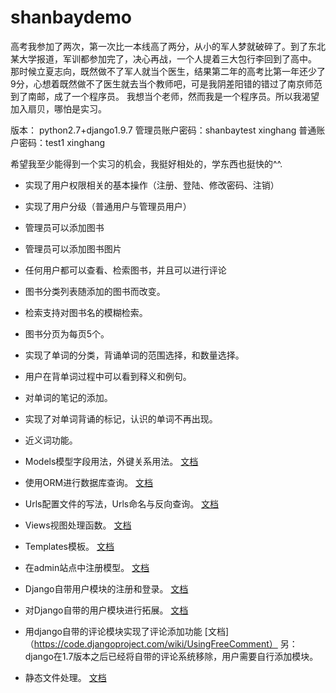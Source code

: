 # shanbaydemo
高考我参加了两次，第一次比一本线高了两分，从小的军人梦就破碎了。到了东北某大学报道，军训都参加完了，决心再战，一个人提着三大包行李回到了高中。
那时候立夏志向，既然做不了军人就当个医生，结果第二年的高考比第一年还少了9分，心想着既然做不了医生就去当个教师吧，可是我阴差阳错的错过了南京师范到了南邮，成了一个程序员。
我想当个老师，然而我是一个程序员。所以我渴望加入扇贝，哪怕是实习。

版本：
python2.7+django1.9.7
管理员账户密码：shanbaytest  xinghang
普通账户密码：test1 xinghang

希望我至少能得到一个实习的机会，我挺好相处的，学东西也挺快的^^.

* 实现了用户权限相关的基本操作（注册、登陆、修改密码、注销）
* 实现了用户分级（普通用户与管理员用户）
* 管理员可以添加图书
* 管理员可以添加图书图片
* 任何用户都可以查看、检索图书，并且可以进行评论
* 图书分类列表随添加的图书而改变。
* 检索支持对图书名的模糊检索。
* 图书分页为每页5个。
* 实现了单词的分类，背诵单词的范围选择，和数量选择。
* 用户在背单词过程中可以看到释义和例句。
* 对单词的笔记的添加。
* 实现了对单词背诵的标记，认识的单词不再出现。
* 近义词功能。

* Models模型字段用法，外键关系用法。 [文档](https://docs.djangoproject.com/en/1.9/topics/db/models/)

* 使用ORM进行数据库查询。 [文档](https://docs.djangoproject.com/en/1.9/topics/db/queries/)

* Urls配置文件的写法，Urls命名与反向查询。 [文档](https://docs.djangoproject.com/en/1.9/topics/http/urls/)

* Views视图处理函数。 [文档](https://docs.djangoproject.com/en/1.9/topics/http/views/)

* Templates模板。 [文档](https://docs.djangoproject.com/en/1.9/ref/templates/language/)

* 在admin站点中注册模型。 [文档](https://docs.djangoproject.com/en/1.9/ref/contrib/admin/)

* Django自带用户模块的注册和登录。 [文档](https://docs.djangoproject.com/en/1.9/topics/auth/default/)

* 对Django自带的用户模块进行拓展。 [文档](https://docs.djangoproject.com/en/1.9/topics/auth/customizing/)

* 用django自带的评论模块实现了评论添加功能  [文档]（https://code.djangoproject.com/wiki/UsingFreeComment）
 另：django在1.7版本之后已经将自带的评论系统移除，用户需要自行添加模块。
* 静态文件处理。 [文档](https://docs.djangoproject.com/en/1.9/ref/contrib/staticfiles/)

